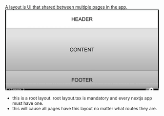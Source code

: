 A layout is UI that shared between multiple pages in the app.
![](../../image.png)

- this is a root layout. root layout.tsx is mandatory and every nextjs app must have one.
- this will cause all pages have this layout no matter what routes they are.